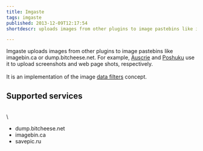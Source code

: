 ```yaml
---
title: Imgaste
tags: imgaste
published: 2013-12-09T12:17:54
shortdescr: uploads images from other plugins to image pastebins like imagebin

---
```


Imgaste uploads images from other plugins to image pastebins like
imagebin.ca or dump.bitcheese.net. For example,
[Auscrie](/plugins-auscrie) and [Poshuku](/plugins-poshuku) use it to
upload screenshots and web page shots, respectively.\
\
It is an implementation of the image [data
filters](/concepts-data-filters) concept.

Supported services
------------------

\
\

-   dump.bitcheese.net
-   imagebin.ca
-   savepic.ru